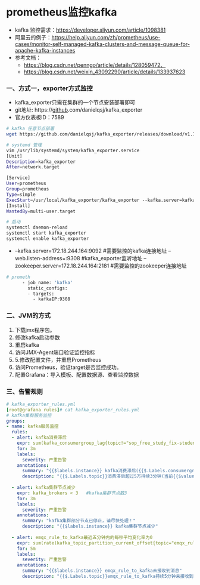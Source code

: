 # prometheus监控kafka

- kafka 监控需求：https://developer.aliyun.com/article/1098381
- 阿里云的例子：https://help.aliyun.com/zh/prometheus/use-cases/monitor-self-managed-kafka-clusters-and-message-queue-for-apache-kafka-instances
- 参考文档：
  - https://blog.csdn.net/penngo/article/details/128059472、
  - https://blog.csdn.net/weixin_43092290/article/details/133937623

### 一、方式一，exporter方式监控

-  kafka_exporter只需在集群的一个节点安装部署即可 
- git地址:  https://[github](https://so.csdn.net/so/search?q=github&spm=1001.2101.3001.7020).com/danielqsj/kafka_exporter
- 官方仪表板ID：7589

```sh
# kafka 任意节点部署
wget https://github.com/danielqsj/kafka_exporter/releases/download/v1.7.0/kafka_exporter-1.7.0.linux-amd64.tar.gz

# systemd 管理
vim /usr/lib/systemd/system/kafka_exporter.service
[Unit]
Description=kafka_exporter
After=network.target

[Service]
User=prometheus
Group=prometheus
Type=simple
ExecStart=/usr/local/kafka_exporter/kafka_exporter --kafka.server=kafkaIP:9092 --web.listen-address=:9308 --zookeeper.server=zkIP:2181
[Install]
WantedBy=multi-user.target

# 启动
systemctl daemon-reload
systemctl start kafka_exporter
systemctl enable kafka_exporter
```

- –kafka.server=172.18.244.164:9092 #需要监控的kafka连接地址
  –web.listen-address=:9308 #kafka_exporter监听地址
  –zookeeper.server=172.18.244.164:2181 #需要监控的zookeeper连接地址

```sh
# prometh
      - job_name: 'kafka'
        static_configs:
        - targets:
          - kafkaIP:9308 
```



### 二、JVM的方式

1. 下载jmx程序包。
2. 修改kafka启动参数
3. 重启kafka
4. 访问JMX-Agent端口验证监控指标
5. 5.修改配置文件，并重启Prometheus
6. 访问Prometheus，验证target是否监控成功。
7. 配置Grafana：导入模板、配置数据源、查看监控数据



### 三、告警规则

```yaml
# kafka_exporter_rules.yml
[root@grafana rules]# cat kafka_exporter_rules.yml
# kafka集群服务监控
groups:
- name: kafka服务监控
  rules:
  - alert: kafka消费滞后
    expr: sum(kafka_consumergroup_lag{topic!="sop_free_study_fix-student_wechat_detail"}) by (consumergroup, topic, job) > 50000
    for: 3m
    labels:
      severity: 严重告警
    annotations:
      summary: "{{$labels.instance}} kafka消费滞后({{$.Labels.consumergroup}})"
      description: "{{$.Labels.topic}}消费滞后超过5万持续3分钟(当前{{$value}})"
 
  - alert: kafka集群节点减少
    expr: kafka_brokers < 3   #kafka集群节点数3
    for: 3m
    labels:
      severity: 严重告警
    annotations:
      summary: "kafka集群部分节点已停止，请尽快处理！"
      description: "{{$labels.instance}} kafka集群节点减少"
 
  - alert: emqx_rule_to_kafka最近五分钟内的每秒平均变化率为0
    expr: sum(rate(kafka_topic_partition_current_offset{topic="emqx_rule_to_kafka"}[5m])) by ( instance,topic,job) ==0
    for: 5m
    labels:
      severity: 严重告警
    annotations:
      summary: "{{$labels.instance}} emqx_rule_to_kafka未接收到消息"
      description: "{{$.Labels.topic}}emqx_rule_to_kafka持续5分钟未接收到消息(当前{{$value}})"
```

